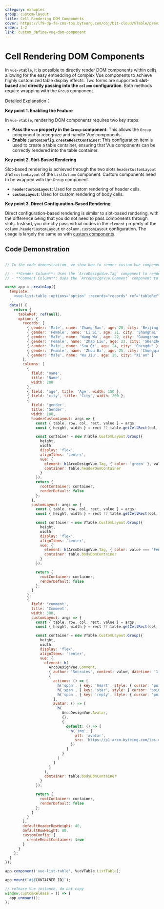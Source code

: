 ```yaml
---
category: examples
group: custom-layout
title: Cell Rendering DOM Components
cover: https://lf9-dp-fe-cms-tos.byteorg.com/obj/bit-cloud/VTable/preview/vue-custom-dom-component.jpeg
order: 1-2
link: custom_define/vue-dom-component
---
```


# Cell Rendering DOM Components

In `vue-vtable`, it is possible to directly render DOM components within cells, allowing for the easy embedding of complex Vue components to achieve highly customized table display effects. Two forms are supported: **slot-based** and **directly passing into the `column` configuration**. Both methods require wrapping with the `Group` component.

Detailed Explanation：

**Key point 1. Enabling the Feature**

In `vue-vtable`, rendering DOM components requires two key steps:

- **Pass the `vue` property in the `Group` component**: This allows the `Group` component to recognize and handle Vue components.
- **Enable `customConfig.createReactContainer`**: This configuration item is used to create a table container, ensuring that Vue components can be correctly rendered into the table container.

**Key point 2. Slot-Based Rendering**

Slot-based rendering is achieved through the two slots `headerCustomLayout` and `customLayout` of the `ListColumn` component. Custom components need to be wrapped with the `Group` component.

- **`headerCustomLayout`**: Used for custom rendering of header cells.
- **`customLayout`**: Used for custom rendering of body cells.

**Key point 3. Direct Configuration-Based Rendering**

Direct configuration-based rendering is similar to slot-based rendering, with the difference being that you do not need to pass components through slots. Instead, you directly pass virtual nodes in the `element` property of the `column.headerCustomLayout` or `column.customLayout` configuration. The usage is largely the same as with [custom components](../../guide/custom_define/custom_layout).

## Code Demonstration

```javascript livedemo template=vtable-vue

// In the code demonstration, we show how to render custom Vue components within the table. Specifically, it includes:

// - **Gender Column**: Uses the `ArcoDesignVue.Tag` component to render gender information and dynamically changes the tag color based on the gender value.
// - **Comment Column**: Uses the `ArcoDesignVue.Comment` component to render comment information, including like, collect, and reply action buttons.

const app = createApp({
  template: `
    <vue-list-table :options="option" :records="records" ref="tableRef" />
  `,
  data() {
    return {
      tableRef: ref(null),
      option: {
        records: [
          { gender: 'Male', name: 'Zhang San', age: 20, city: 'Beijing' },
          { gender: 'Female', name: 'Li Si', age: 21, city: 'Shanghai' },
          { gender: 'Male', name: 'Wang Wu', age: 22, city: 'Guangzhou' },
          { gender: 'Female', name: 'Zhao Liu', age: 23, city: 'Shenzhen' },
          { gender: 'Male', name: 'Sun Qi', age: 24, city: 'Chengdu' },
          { gender: 'Female', name: 'Zhou Ba', age: 25, city: 'Chongqing' },
          { gender: 'Male', name: 'Wu Jiu', age: 26, city: "Xi'an" }
        ],
        columns: [
          {
            field: 'name',
            title: 'Name',
            width: 200
          },
          { field: 'age', title: 'Age', width: 150 },
          { field: 'city', title: 'City', width: 200 },
          {
            field: 'gender',
            title: 'Gender',
            width: 100,
            headerCustomLayout: args => {
              const { table, row, col, rect, value } = args;
              const { height, width } = rect ?? table.getCellRect(col, row);

              const container = new VTable.CustomLayout.Group({
                height,
                width,
                display: 'flex',
                alignItems: 'center',
                vue: {
                  element: h(ArcoDesignVue.Tag, { color: 'green' }, value),
                  container: table.headerDomContainer
                }
              });
              return {
                rootContainer: container,
                renderDefault: false
              };
            },
            customLayout: args => {
              const { table, row, col, rect, value } = args;
              const { height, width } = rect ?? table.getCellRect(col, row);

              const container = new VTable.CustomLayout.Group({
                height,
                width,
                display: 'flex',
                alignItems: 'center',
                vue: {
                  element: h(ArcoDesignVue.Tag, { color: value === 'Female' ? 'magenta' : 'arcoblue' }, value),
                  container: table.bodyDomContainer
                }
              });

              return {
                rootContainer: container,
                renderDefault: false
              };
            }
          },
          {
            field: 'comment',
            title: 'Comment',
            width: 300,
            customLayout: args => {
              const { table, row, col, rect, value } = args;
              const { height, width } = rect ?? table.getCellRect(col, row);

              const container = new VTable.CustomLayout.Group({
                height,
                width,
                display: 'flex',
                alignItems: 'center',
                vue: {
                  element: h(
                    ArcoDesignVue.Comment,
                    { author: 'Socrates', content: value, datetime: '1 hour' },
                    {
                      actions: () => [
                        h('span', { key: 'heart', style: { cursor: 'pointer' } }, [h('span', 'Like')]),
                        h('span', { key: 'star', style: { cursor: 'pointer' } }, [h('span', 'Collect')]),
                        h('span', { key: 'reply', style: { cursor: 'pointer' } }, [h('span', 'Reply')])
                      ],
                      avatar: () => [
                        h(
                          ArcoDesignVue.Avatar,
                          {},
                          {
                            default: () => [
                              h('img', {
                                alt: 'avatar',
                                src: 'https://p1-arco.byteimg.com/tos-cn-i-uwbnlip3yd/3ee5f13fb09879ecb5185e440cef6eb9.png~tplv-uwbnlip3yd-webp.webp'
                              })
                            ]
                          }
                        )
                      ]
                    }
                  ),
                  container: table.bodyDomContainer
                }
              });

              return {
                rootContainer: container,
                renderDefault: false
              };
            }
          }
        ],
        defaultHeaderRowHeight: 40,
        defaultRowHeight: 80,
        customConfig: {
          createReactContainer: true
        }
      }
    };
  }
});

app.component('vue-list-table', VueVTable.ListTable);

app.mount(`#${CONTAINER_ID}`);

// release Vue instance, do not copy
window.customRelease = () => {
  app.unmount();
};
```
